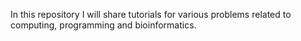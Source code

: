 In this repository I will share tutorials for various problems related to computing, programming and bioinformatics.
